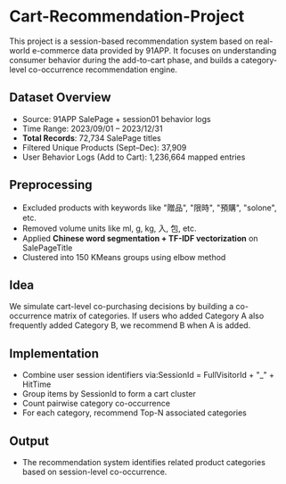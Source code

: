 # Cart-Recommendation-Project
This project is a session-based recommendation system based on real-world e-commerce data provided by 91APP. It focuses on understanding consumer behavior during the add-to-cart phase, and builds a category-level co-occurrence recommendation engine.
## Dataset Overview
- Source: 91APP SalePage + session01 behavior logs  
- Time Range: 2023/09/01 – 2023/12/31  
- **Total Records**: 72,734 SalePage titles  
- Filtered Unique Products (Sept–Dec): 37,909  
- User Behavior Logs (Add to Cart): 1,236,664 mapped entries
## Preprocessing
- Excluded products with keywords like "贈品", "限時", "預購", "solone", etc.
- Removed volume units like ml, g, kg, 入, 包, etc.
- Applied **Chinese word segmentation + TF-IDF vectorization** on SalePageTitle
- Clustered into 150 KMeans groups using elbow method
## Idea
We simulate cart-level co-purchasing decisions by building a co-occurrence matrix of categories.
If users who added Category A also frequently added Category B, we recommend B when A is added.
## Implementation
- Combine user session identifiers via:SessionId = FullVisitorId + "_" + HitTime
- Group items by SessionId to form a cart cluster
- Count pairwise category co-occurrence
- For each category, recommend Top-N associated categories
## Output
- The recommendation system identifies related product categories based on session-level co-occurrence.
